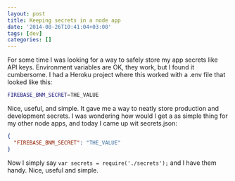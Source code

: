 ```yaml
---
layout: post
title: Keeping secrets in a node app
date: '2014-08-26T10:41:04+03:00'
tags: [dev]
categories: []
---
```

For some time I was looking for a way to safely store my app secrets like API keys. Environment variables are OK, they work, but I found it cumbersome. I had a Heroku project where this worked with a .env file that looked like this:

```bash
FIREBASE_BNM_SECRET=THE_VALUE
```

Nice, useful, and simple. It gave me a way to neatly store production
and development secrets. I was wondering how would I get a as simple
thing for my other node apps, and today I came up wit secrets.json:

```json
{
  "FIREBASE_BNM_SECRET": "THE_VALUE"
}
```

Now I simply say `var secrets = require('./secrets');` and I have them
handy. Nice, useful and simple.
